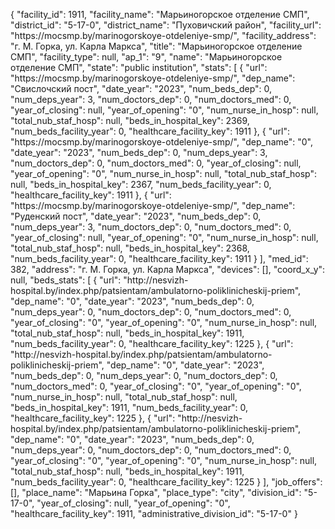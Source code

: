 {
    "facility_id": 1911,
    "facility_name": "Марьиногорское отделение СМП",
    "district_id": "5-17-0",
    "district_name": "Пуховичский район",
    "facility_url": "https:\/\/mocsmp.by\/marinogorskoye-otdeleniye-smp\/",
    "facility_address": "г. М. Горка, ул. Карла Маркса",
    "title": "Марьиногорское отделение СМП",
    "facility_type": null,
    "ap_1": "9",
    "name": "Марьиногорское отделение СМП",
    "state": "public institution",
    "stats": [
        {
            "url": "https:\/\/mocsmp.by\/marinogorskoye-otdeleniye-smp\/",
            "dep_name": "Свислочский пост",
            "date_year": "2023",
            "num_beds_dep": 0,
            "num_deps_year": 3,
            "num_doctors_dep": 0,
            "num_doctors_med": 0,
            "year_of_closing": null,
            "year_of_opening": "0",
            "num_nurse_in_hosp": null,
            "total_nub_staf_hosp": null,
            "beds_in_hospital_key": 2369,
            "num_beds_facility_year": 0,
            "healthcare_facility_key": 1911
        },
        {
            "url": "https:\/\/mocsmp.by\/marinogorskoye-otdeleniye-smp\/",
            "dep_name": "0",
            "date_year": "2023",
            "num_beds_dep": 0,
            "num_deps_year": 3,
            "num_doctors_dep": 0,
            "num_doctors_med": 0,
            "year_of_closing": null,
            "year_of_opening": "0",
            "num_nurse_in_hosp": null,
            "total_nub_staf_hosp": null,
            "beds_in_hospital_key": 2367,
            "num_beds_facility_year": 0,
            "healthcare_facility_key": 1911
        },
        {
            "url": "https:\/\/mocsmp.by\/marinogorskoye-otdeleniye-smp\/",
            "dep_name": "Руденский пост",
            "date_year": "2023",
            "num_beds_dep": 0,
            "num_deps_year": 3,
            "num_doctors_dep": 0,
            "num_doctors_med": 0,
            "year_of_closing": null,
            "year_of_opening": "0",
            "num_nurse_in_hosp": null,
            "total_nub_staf_hosp": null,
            "beds_in_hospital_key": 2368,
            "num_beds_facility_year": 0,
            "healthcare_facility_key": 1911
        }
    ],
    "med_id": 382,
    "address": "г. М. Горка, ул. Карла Маркса",
    "devices": [],
    "coord_x_y": null,
    "beds_stats": [
        {
            "url": "http:\/\/nesvizh-hospital.by\/index.php\/patsientam\/ambulatorno-poliklinicheskij-priem",
            "dep_name": "0",
            "date_year": "2023",
            "num_beds_dep": 0,
            "num_deps_year": 0,
            "num_doctors_dep": 0,
            "num_doctors_med": 0,
            "year_of_closing": "0",
            "year_of_opening": "0",
            "num_nurse_in_hosp": null,
            "total_nub_staf_hosp": null,
            "beds_in_hospital_key": 1911,
            "num_beds_facility_year": 0,
            "healthcare_facility_key": 1225
        },
        {
            "url": "http:\/\/nesvizh-hospital.by\/index.php\/patsientam\/ambulatorno-poliklinicheskij-priem",
            "dep_name": "0",
            "date_year": "2023",
            "num_beds_dep": 0,
            "num_deps_year": 0,
            "num_doctors_dep": 0,
            "num_doctors_med": 0,
            "year_of_closing": "0",
            "year_of_opening": "0",
            "num_nurse_in_hosp": null,
            "total_nub_staf_hosp": null,
            "beds_in_hospital_key": 1911,
            "num_beds_facility_year": 0,
            "healthcare_facility_key": 1225
        },
        {
            "url": "http:\/\/nesvizh-hospital.by\/index.php\/patsientam\/ambulatorno-poliklinicheskij-priem",
            "dep_name": "0",
            "date_year": "2023",
            "num_beds_dep": 0,
            "num_deps_year": 0,
            "num_doctors_dep": 0,
            "num_doctors_med": 0,
            "year_of_closing": "0",
            "year_of_opening": "0",
            "num_nurse_in_hosp": null,
            "total_nub_staf_hosp": null,
            "beds_in_hospital_key": 1911,
            "num_beds_facility_year": 0,
            "healthcare_facility_key": 1225
        }
    ],
    "job_offers": [],
    "place_name": "Марьина Горка",
    "place_type": "city",
    "division_id": "5-17-0",
    "year_of_closing": null,
    "year_of_opening": "0",
    "healthcare_facility_key": 1911,
    "administrative_division_id": "5-17-0"
}